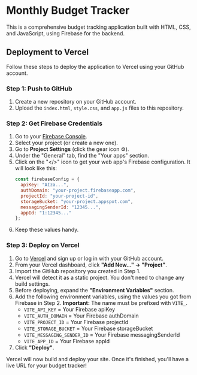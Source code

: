 # Monthly Budget Tracker

This is a comprehensive budget tracking application built with HTML, CSS, and JavaScript, using Firebase for the backend.

## Deployment to Vercel

Follow these steps to deploy the application to Vercel using your GitHub account.

### Step 1: Push to GitHub

1.  Create a new repository on your GitHub account.
2.  Upload the `index.html`, `style.css`, and `app.js` files to this repository.

### Step 2: Get Firebase Credentials

1.  Go to your [Firebase Console](https://console.firebase.google.com/).
2.  Select your project (or create a new one).
3.  Go to **Project Settings** (click the gear icon ⚙️).
4.  Under the "General" tab, find the "Your apps" section.
5.  Click on the "</>" icon to get your web app's Firebase configuration. It will look like this:
    ```javascript
    const firebaseConfig = {
      apiKey: "AIza...",
      authDomain: "your-project.firebaseapp.com",
      projectId: "your-project-id",
      storageBucket: "your-project.appspot.com",
      messagingSenderId: "12345...",
      appId: "1:12345..."
    };
    ```
6.  Keep these values handy.

### Step 3: Deploy on Vercel

1.  Go to [Vercel](https://vercel.com/) and sign up or log in with your GitHub account.
2.  From your Vercel dashboard, click **"Add New..." -> "Project"**.
3.  Import the GitHub repository you created in Step 1.
4.  Vercel will detect it as a static project. You don't need to change any build settings.
5.  Before deploying, expand the **"Environment Variables"** section.
6.  Add the following environment variables, using the values you got from Firebase in Step 2. **Important:** The name must be prefixed with `VITE_`.
    * `VITE_API_KEY` = Your Firebase apiKey
    * `VITE_AUTH_DOMAIN` = Your Firebase authDomain
    * `VITE_PROJECT_ID` = Your Firebase projectId
    * `VITE_STORAGE_BUCKET` = Your Firebase storageBucket
    * `VITE_MESSAGING_SENDER_ID` = Your Firebase messagingSenderId
    * `VITE_APP_ID` = Your Firebase appId
7.  Click **"Deploy"**.

Vercel will now build and deploy your site. Once it's finished, you'll have a live URL for your budget tracker!
